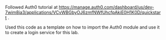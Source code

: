 Followed Auth0 tutorial at https://manage.auth0.com/dashboard/us/dev-7wim8ia3/applications/VCvWBGbyOJ6zmfNWfUhcfpAkiE0H1K0D/quickstart .

Used this code as a template on how to import the Auth0 module and use it to create a login service for this lab.